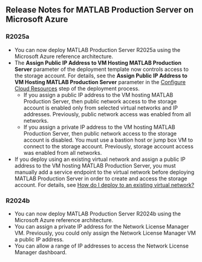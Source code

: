 ## Release Notes for MATLAB Production Server on Microsoft Azure

### R2025a
- You can now deploy MATLAB Production Server R2025a using the Microsoft Azure reference architecture.
- The **Assign Public IP Address to VM Hosting MATLAB Production Server** parameter of the deployment template now controls access to the storage account. For details, see the **Assign Public IP Address to VM Hosting MATLAB Production Server** parameter in the [Configure Cloud Resources](/releases/R2025a/README.md#step-2-configure-cloud-resources) step of the deployment process.
    - If you assign a public IP address to the VM hosting MATLAB Production Server, then public network access to the storage account is enabled only from selected virtual networks and IP addresses. Previously, public network access was enabled from all networks.
    - If you assign a private IP address to the VM hosting MATLAB Production Server, then public network access to the storage account is disabled. You must use a bastion host or jump box VM to connect to the storage account. Previously, storage account access was enabled from all networks.
- If you deploy using an existing virtual network and assign a public IP address to the VM hosting MATLAB Production Server, you must manually add a service endpoint to the virtual network before deploying MATLAB Production Server in order to create and access the storage account. For details, see [How do I deploy to an existing virtual network?](/README.md#how-do-i-deploy-to-an-existing-virtual-network)

### R2024b
- You can now deploy MATLAB Production Server R2024b using the Microsoft Azure reference architecture.
- You can assign a private IP address for the Network License Manager VM. Previously, you could only assign the Network License Manager VM a public IP address.
- You can allow a range of IP addresses to access the Network License Manager dashboard.